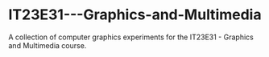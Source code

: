 # IT23E31---Graphics-and-Multimedia
A collection of computer graphics experiments for the IT23E31 - Graphics and Multimedia course.
